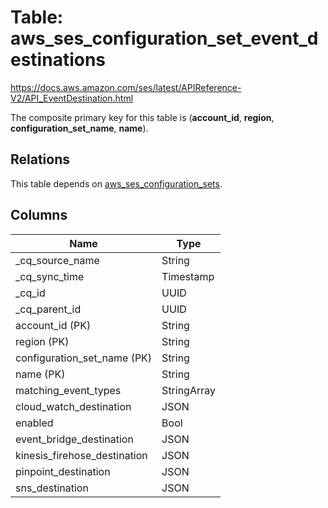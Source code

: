 # Table: aws_ses_configuration_set_event_destinations

https://docs.aws.amazon.com/ses/latest/APIReference-V2/API_EventDestination.html

The composite primary key for this table is (**account_id**, **region**, **configuration_set_name**, **name**).

## Relations
This table depends on [aws_ses_configuration_sets](aws_ses_configuration_sets.md).


## Columns
| Name          | Type          |
| ------------- | ------------- |
|_cq_source_name|String|
|_cq_sync_time|Timestamp|
|_cq_id|UUID|
|_cq_parent_id|UUID|
|account_id (PK)|String|
|region (PK)|String|
|configuration_set_name (PK)|String|
|name (PK)|String|
|matching_event_types|StringArray|
|cloud_watch_destination|JSON|
|enabled|Bool|
|event_bridge_destination|JSON|
|kinesis_firehose_destination|JSON|
|pinpoint_destination|JSON|
|sns_destination|JSON|